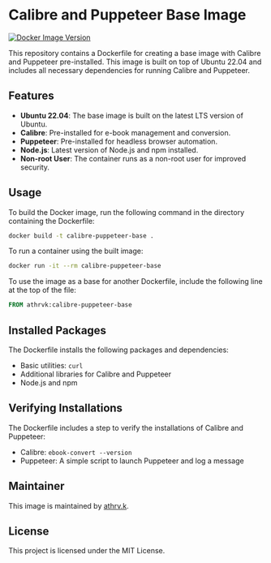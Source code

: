 # Calibre and Puppeteer Base Image

[![Docker Image Version](https://img.shields.io/docker/v/athrvk/calibre-puppeteer-base)](https://hub.docker.com/repository/docker/athrvk/calibre-puppeteer-base/general)

This repository contains a Dockerfile for creating a base image with Calibre and Puppeteer pre-installed. This image is built on top of Ubuntu 22.04 and includes all necessary dependencies for running Calibre and Puppeteer.

## Features

- **Ubuntu 22.04**: The base image is built on the latest LTS version of Ubuntu.
- **Calibre**: Pre-installed for e-book management and conversion.
- **Puppeteer**: Pre-installed for headless browser automation.
- **Node.js**: Latest version of Node.js and npm installed.
- **Non-root User**: The container runs as a non-root user for improved security.

## Usage

To build the Docker image, run the following command in the directory containing the Dockerfile:

```sh
docker build -t calibre-puppeteer-base .
```

To run a container using the built image:

```sh
docker run -it --rm calibre-puppeteer-base
```

To use the image as a base for another Dockerfile, include the following line at the top of the file:

```Dockerfile
FROM athrvk:calibre-puppeteer-base
```

## Installed Packages

The Dockerfile installs the following packages and dependencies:

- Basic utilities: `curl`
- Additional libraries for Calibre and Puppeteer
- Node.js and npm

## Verifying Installations

The Dockerfile includes a step to verify the installations of Calibre and Puppeteer:

- Calibre: `ebook-convert --version`
- Puppeteer: A simple script to launch Puppeteer and log a message

## Maintainer

This image is maintained by [athrv.k](https://github.com/athrvk).

## License

This project is licensed under the MIT License.
